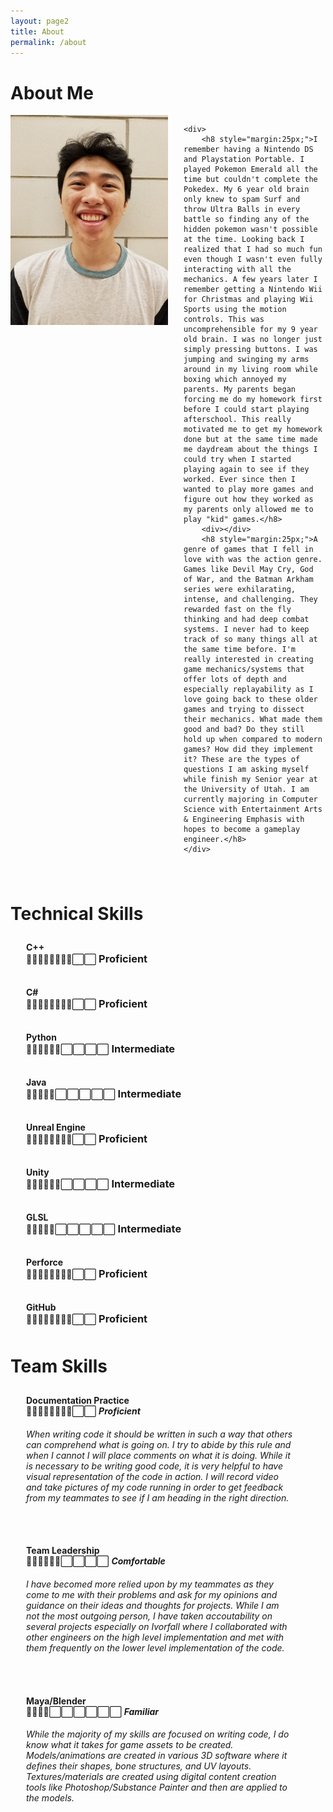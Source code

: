 ```yaml
---
layout: page2
title: About
permalink: /about
---
```


# About Me

<div style="overflow: hidden; padding-bottom:25px;">
    <img src="/assets/img/WilliamNguyen.jpg" style="float: left; max-width:50%; padding-right: 25px;">

    <div>
        <h8 style="margin:25px;">I remember having a Nintendo DS and Playstation Portable. I played Pokemon Emerald all the time but couldn't complete the Pokedex. My 6 year old brain only knew to spam Surf and throw Ultra Balls in every battle so finding any of the hidden pokemon wasn't possible at the time. Looking back I realized that I had so much fun even though I wasn't even fully interacting with all the mechanics. A few years later I remember getting a Nintendo Wii for Christmas and playing Wii Sports using the motion controls. This was uncomprehensible for my 9 year old brain. I was no longer just simply pressing buttons. I was jumping and swinging my arms around in my living room while boxing which annoyed my parents. My parents began forcing me do my homework first before I could start playing afterschool. This really motivated me to get my homework done but at the same time made me daydream about the things I could try when I started playing again to see if they worked. Ever since then I wanted to play more games and figure out how they worked as my parents only allowed me to play "kid" games.</h8>
        <div></div>
        <h8 style="margin:25px;">A genre of games that I fell in love with was the action genre. Games like Devil May Cry, God of War, and the Batman Arkham series were exhilarating, intense, and challenging. They rewarded fast on the fly thinking and had deep combat systems. I never had to keep track of so many things all at the same time before. I'm really interested in creating game mechanics/systems that offer lots of depth and especially replayability as I love going back to these older games and trying to dissect their mechanics. What made them good and bad? Do they still hold up when compared to modern games? How did they implement it? These are the types of questions I am asking myself while finish my Senior year at the University of Utah. I am currently majoring in Computer Science with Entertainment Arts & Engineering Emphasis with hopes to become a gameplay engineer.</h8>
    </div>
</div>

<div>
    <h1>Technical Skills</h1>
    <div style="margin: 15px; padding: 10px;">
        <h4 style="display: inline; padding-right:25px;">C++</h4>
        <div style="display: inherit">
            <p style="display: inline">🔳🔳🔳🔳🔳🔳🔳🔳⬜️⬜️</p>
            <h3 style="display: inline">Proficient</h3>
        </div>
    </div>
    <div style="margin: 15px; padding: 10px;">
        <h4 style="display: inline; padding-right:25px;">C#</h4>
        <div style="display: inherit">
            <p style="display: inline">🔳🔳🔳🔳🔳🔳🔳🔳⬜️⬜️</p>
            <h3 style="display: inline">Proficient</h3>
        </div>
    </div>
    <div style="margin: 15px; padding: 10px;">
        <h4 style="display: inline; padding-right:25px;">Python</h4>
        <div style="display: inherit">
            <p style="display: inline">🔳🔳🔳🔳🔳🔳⬜️⬜️⬜️⬜️</p>
            <h3 style="display: inline">Intermediate</h3>
        </div>
    </div>
    <div style="margin: 15px; padding: 10px;">
        <h4 style="display: inline; padding-right:25px;">Java</h4>
        <div style="display: inherit">
            <p style="display: inline">🔳🔳🔳🔳🔳⬜️⬜️⬜️⬜️⬜️</p>
            <h3 style="display: inline">Intermediate</h3>
        </div>
    </div>
    <div style="margin: 15px; padding: 10px;">
        <h4 style="display: inline; padding-right:25px;">Unreal Engine</h4>
        <div style="display: inherit">
            <p style="display: inline">🔳🔳🔳🔳🔳🔳🔳🔳⬜️⬜️</p>
            <h3 style="display: inline">Proficient</h3>
        </div>
    </div>
    <div style="margin: 15px; padding: 10px;">
        <h4 style="display: inline; padding-right:25px;">Unity</h4>
        <div style="display: inherit">
            <p style="display: inline">🔳🔳🔳🔳🔳🔳⬜️⬜️⬜️⬜️</p>
            <h3 style="display: inline">Intermediate</h3>
        </div>
    </div>
    <div style="margin: 15px; padding: 10px;">
        <h4 style="display: inline; padding-right:25px;">GLSL</h4>
        <div style="display: inherit">
            <p style="display: inline">🔳🔳🔳🔳🔳⬜️⬜️⬜️⬜️⬜️</p>
            <h3 style="display: inline">Intermediate</h3>
        </div>
    </div>
    <div style="margin: 15px; padding: 10px;">
        <h4 style="display: inline; padding-right:25px;">Perforce</h4>
        <div style="display: inherit">
            <p style="display: inline">🔳🔳🔳🔳🔳🔳🔳🔳⬜️⬜️</p>
            <h3 style="display: inline">Proficient</h3>
        </div>
    </div>
    <div style="margin: 15px; padding: 10px;">
        <h4 style="display: inline; padding-right:25px;">GitHub</h4>
        <div style="display: inherit">
            <p style="display: inline">🔳🔳🔳🔳🔳🔳🔳🔳⬜️⬜️</p>
            <h3 style="display: inline">Proficient</h3>
        </div>
    </div>
</div>

<div>
    <h1>Team Skills</h1>
    <div style="margin: 15px; padding: 10px;">
        <h4 style="display: inline; padding-right:25px;">Documentation Practice</h4>
        <div style="display: inherit">
            <p style="display: inline">🔳🔳🔳🔳🔳🔳🔳🔳⬜️⬜️</p>
            <h5 style="display: inline">Proficient</h5>
        </div>
        <h6 style="display: block; padding-right:25px;">When writing code it should be written in such a way that others can comprehend what is going on. I try to abide by this rule and when I cannot I will place comments on what it is doing. While it is necessary to be writing good code, it is very helpful to have visual representation of the code in action. I will record video and take pictures of my code running in order to get feedback from my teammates to see if I am heading in the right direction.</h6>
    </div>
    <div style="margin: 15px; padding: 10px;">
        <h4 style="display: inline; padding-right:25px;">Team Leadership</h4>
        <div style="display: inherit">
            <p style="display: inline">🔳🔳🔳🔳🔳🔳⬜️⬜️⬜️⬜️</p>
            <h5 style="display: inline">Comfortable</h5>
        </div>
        <h6 style="display: block; padding-right:25px;">I have becomed more relied upon by my teammates as they come to me with their problems and ask for my opinions and guidance on their ideas and thoughts for projects. While I am not the most outgoing person, I have taken accoutability on several projects especially on Ivorfall where I collaborated with other engineers on the high level implementation and met with them frequently on the lower level implementation of the code. </h6>
    </div>
    <div style="margin: 15px; padding: 10px;">
        <h4 style="display: inline; padding-right:25px;">Maya/Blender</h4>
        <div style="display: inherit">
            <p style="display: inline">🔳🔳🔳🔳⬜️⬜️⬜️⬜️⬜️⬜️</p>
            <h5 style="display: inline">Familiar</h5>
        </div>
        <h6 style="display: block; padding-right:25px;">While the majority of my skills are focused on writing code, I do know what it takes for game assets to be created. Models/animations are created in various 3D software where it defines their shapes, bone structures, and UV layouts. Textures/materials are created using digital content creation tools like Photoshop/Substance Painter and then are applied to the models.</h6>
    </div>
</div>